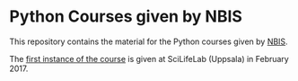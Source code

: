 # Python Courses given by NBIS

This repository contains the material for the Python courses given
by [NBIS](https://www.nbis.se).

The [first instance of the course](vt17/) is given at
SciLifeLab (Uppsala) in February 2017.
